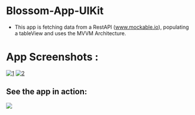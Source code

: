 # Blossom-App-UIKit

- This app is fetching data from a RestAPI (www.mockable.io), populating a tableView and uses the MVVM Architecture.


# App Screenshots :
<a href="https://ibb.co/1LF3DB7"><img src="https://i.ibb.co/801JWGN/1.png" alt="1" border="0"></a>
<a href="https://ibb.co/61MG8ML"><img src="https://i.ibb.co/mXjd0jg/2.png" alt="2" border="0"></a>

## See the app in action: 
![](blossom-app.gif)

